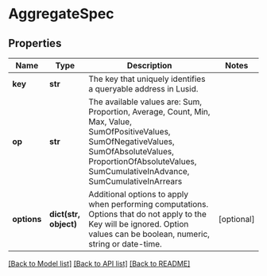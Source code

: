 # AggregateSpec


## Properties
Name | Type | Description | Notes
------------ | ------------- | ------------- | -------------
**key** | **str** | The key that uniquely identifies a queryable address in Lusid. | 
**op** | **str** | The available values are: Sum, Proportion, Average, Count, Min, Max, Value, SumOfPositiveValues, SumOfNegativeValues, SumOfAbsoluteValues, ProportionOfAbsoluteValues, SumCumulativeInAdvance, SumCumulativeInArrears | 
**options** | **dict(str, object)** | Additional options to apply when performing computations. Options that do not apply to the Key will be  ignored. Option values can be boolean, numeric, string or date-time. | [optional] 

[[Back to Model list]](../README.md#documentation-for-models) [[Back to API list]](../README.md#documentation-for-api-endpoints) [[Back to README]](../README.md)


